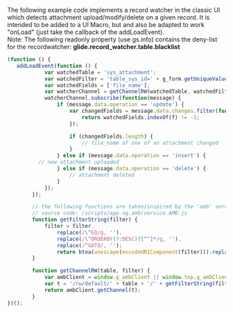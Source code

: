 The following example code implements a record watcher in the classic UI which detects attachment upload/modify/delete on a given record.
It is intended to be added to a UI Macro, but and also be adapted to work "onLoad" (just take the callback of the addLoadEvent).\
Note: The following readonly property (use gs.info) contains the deny-list for the recordwatcher: **glide.record_watcher.table.blacklist**
```javascript
(function () {
   addLoadEvent(function () {		
			var watchedTable = 'sys_attachment';
			var watchedFilter = 'table_sys_id=' + g_form.getUniqueValue();
			var watchedFields = ['file_name'];
			var watcherChannel = getChannelRW(watchedTable, watchedFilter);
			watcherChannel.subscribe(function(message) {
				if (message.data.operation == 'update') {
					var changedFields = message.data.changes.filter(function (f) {
						return watchedFields.indexOf(f) != -1;
					});

					if (changedFields.length) {
						// file_name of one of an attachment changed
					}
				} else if (message.data.operation == 'insert') {
          // new attachment uploaded
				} else if (message.data.operation == 'delete') {
					// attachment deleted
				}
			});
		});

		// the following functions are taken/inspired by the 'amb' service ('ng.amb' module)
		// source code: /scripts/app.ng.amb/service.AMB.js
		function getFilterString(filter) {
			filter = filter.
				replace(/\^EQ/g, '').
				replace(/\^ORDERBY(?:DESC)?[^^]*/g, '').
				replace(/^GOTO/, '');
				return btoa(unescape(encodeURIComponent(filter))).replace(/=/g, '-');
		}

		function getChannelRW(table, filter) {
			var ambClient = window.g_ambClient || window.top.g_ambClient;
			var t = '/rw/default/' + table + '/' + getFilterString(filter);
			return ambClient.getChannel(t);
		}
})();
```

